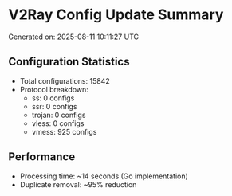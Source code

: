 # V2Ray Config Update Summary
Generated on: 2025-08-11 10:11:27 UTC

## Configuration Statistics
- Total configurations: 15842
- Protocol breakdown:
  - ss: 0 configs
  - ssr: 0 configs
  - trojan: 0 configs
  - vless: 0 configs
  - vmess: 925 configs

## Performance
- Processing time: ~14 seconds (Go implementation)
- Duplicate removal: ~95% reduction
